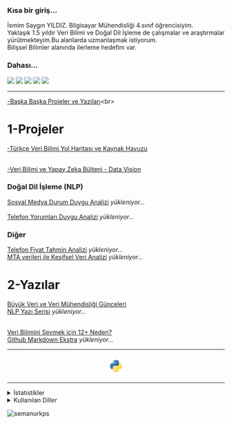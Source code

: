 ### Kısa bir giriş...

İsmim Saygın YILDIZ. Bilgisayar Mühendisliği 4.sınıf öğrencisiyim. <br>
Yaklaşık 1.5 yıldır Veri Bilimi ve Doğal Dil İşleme de çalışmalar ve araştırmalar yürütmekteyim.Bu alanlarda uzmanlaşmak istiyorum.<br>
Bilişsel Bilimler alanında ilerleme hedefim var.


### Dahası...


[![](https://img.shields.io/badge/linkedin-%230077B5.svg?&style=flat&logo=linkedin&logoColor=white)](https://www.linkedin.com/in/sayginyildiz/)
[![](https://img.shields.io/badge/Medium-%2312100E.svg?&style=flat&logo=medium&logoColor=white)](https://sayginyildiz.medium.com/)
[![](https://img.shields.io/badge/Data%20Science%20Earth-%2312100E.svg?&style=flat)](https://www.datasciencearth.com/author/saygin/)
[![](https://img.shields.io/badge/-Hackerrank-2EC866?style=flat&logo=HackerRank&logoColor=white)](https://www.hackerrank.com/sayginyil)
[![](https://img.shields.io/badge/Email-sayginyil%40gmail.com-blue)](mailto:sayginyil@gmail.com)

<hr>

[-Başka Başka Projeler ve Yazıları](https://github.com/rowers7/Project_and_Projects_Articles___)<br>


# 1-Projeler

[-Türkçe Veri Bilimi Yol Haritası ve Kaynak Havuzu](https://github.com/rowers7/Veri-Bilimi_Yol-Haritasi__ve__Kaynak-Havuzu) <br><br>

[-Veri Bilimi ve Yapay Zeka Bülteni - Data Vision](https://www.datasciencearth.com/datavisionbeginning/)

### Doğal Dil İşleme (NLP)
[Sosyal Medya Durum Duygu Analizi](https://github.com/rowers7/Project_Wp_Durum-Duygu_Analizi) *yükleniyor...*<br>    
[Telefon Yorumları Duygu Analizi](https://github.com/rowers7/Project_Telefon-Yorum-Duygu-Analizi)  *yükleniyor...*<br>
### Diğer
[Telefon Fiyat Tahmin Analizi](https://github.com/rowers7/Project_Telefon-Fiyat-Analizi)  *yükleniyor...*<br>
[MTA verileri ile Keşifsel Veri Analizi]()  *yükleniyor...*


# 2-Yazılar

[Büyük Veri ve Veri Mühendisliği Günceleri](https://sayginyildiz.medium.com/b%C3%BCy%C3%BCk-veri-ve-veri-m%C3%BChendisli%C4%9Fi-g%C3%BCnceleri-0-3aae5004ec27)<br>
[NLP Yazı Serisi]()  *yükleniyor...*<br><br>

[Veri Bilimini Sevmek için 12+ Neden?](https://sayginyildiz.medium.com/veri-bilimini-sevmek-i%C3%A7in-12-neden-85448bed3f1c)<br>
[Github Markdown Ekstra]()  *yükleniyor...*


<hr color="yellow" />
<p align="center">
<img src="https://raw.githubusercontent.com/github/explore/80688e429a7d4ef2fca1e82350fe8e3517d3494d/topics/python/python.png" alt="Python" height="40" style="vertical-align:top; margin:4px">
</p>
<hr color="yellow" />



<details><summary>İstatistikler</summary>
 
 ![Saygın YILDIZ istatistikler](https://github-readme-stats.vercel.app/api?username=rowers7&show_icons=true&theme=radical)
 
</details>
<details><summary>Kullanılan Diller</summary>
 
  ![Top Langs](https://github-readme-stats.vercel.app/api/top-langs/?username=rowers7&theme=tokyonight)
</details>

<p align="left"> <img src="https://komarev.com/ghpvc/?username=semanurkps" alt="semanurkps" /> </p>
